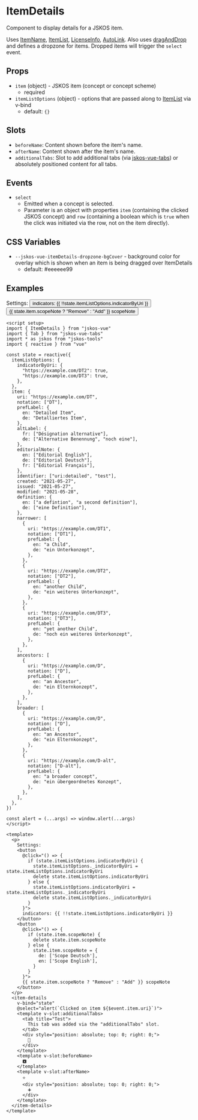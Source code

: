 # ItemDetails
Component to display details for a JSKOS item.

Uses [ItemName](./ItemName), [ItemList](./ItemList), [LicenseInfo](./LicenseInfo), [AutoLink](./AutoLink). Also uses [dragAndDrop](../utilities/dragAndDrop) and defines a dropzone for items. Dropped items will trigger the `select` event.

## Props
- `item` (object) - JSKOS item (concept or concept scheme)
  - required
- `itemListOptions` (object) - options that are passed along to [ItemList](./ItemList) via v-bind
  - default: `{}`

## Slots
- `beforeName`: Content shown before the item's name.
- `afterName`: Content shown after the item's name.
- `additionalTabs`: Slot to add additional tabs (via [jskos-vue-tabs](https://github.com/gbv/jskos-vue-tabs)) or absolutely positioned content for all tabs.

## Events
- `select`
  - Emitted when a concept is selected.
  - Parameter is an object with properties `item` (containing the clicked JSKOS concept) and `row` (containing a boolean which is `true` when the click was initiated via the row, not on the item directly).

## CSS Variables
- `--jskos-vue-itemDetails-dropzone-bgCover` - background color for overlay which is shown when an item is being dragged over ItemDetails
  - default: #eeeeee99

## Examples

<script setup>
import { ItemDetails } from "../../src/components"
import { Tab } from "jskos-vue-tabs"
import * as jskos from "jskos-tools"
import { reactive } from "vue"

const state = reactive({
  itemListOptions: {
    indicatorByUri: {
      "https://example.com/DT2": true,
      "https://example.com/DT3": true,
    },
  },
  item: {
    uri: "https://example.com/DT",
    notation: ["DT"],
    license: [
      {
        uri: "http://creativecommons.org/publicdomain/zero/1.0/",
      },
      {
        uri: "http://example.com/license/",
      },
    ],
    prefLabel: {
      en: "Detailed Item",
      de: "Detalliertes Item",
    },
    altLabel: {
      fr: ["Désignation alternative"],
      de: ["Alternative Benennung", "noch eine"],
    },
    editorialNote: {
      en: ["Editorial English"],
      de: ["Editorial Deutsch"],
      fr: ["Editorial Français"],
    },
    identifier: ["uri:detailed", "test"],
    created: "2021-05-27",
    issued: "2021-05-27",
    modified: "2021-05-28",
    definition: {
      en: ["a defintion", "a second definition"],
      de: ["eine Definition"],
    },
    narrower: [
      {
        uri: "https://example.com/DT1",
        notation: ["DT1"],
        prefLabel: {
          en: "a Child",
          de: "ein Unterkonzept",
        },
      },
      {
        uri: "https://example.com/DT2",
        notation: ["DT2"],
        prefLabel: {
          en: "another Child",
          de: "ein weiteres Unterkonzept",
        },
      },
      {
        uri: "https://example.com/DT3",
        notation: ["DT3"],
        prefLabel: {
          en: "yet another Child",
          de: "noch ein weiteres Unterkonzept",
        },
      },
    ],
    ancestors: [
      {
        uri: "https://example.com/D",
        notation: ["D"],
        prefLabel: {
          en: "an Ancestor",
          de: "ein Elternkonzept",
        },
      },
    ],
    broader: [
      {
        uri: "https://example.com/D",
        notation: ["D"],
        prefLabel: {
          en: "an Ancestor",
          de: "ein Elternkonzept",
        },
      },
      {
        uri: "https://example.com/D-alt",
        notation: ["D-alt"],
        prefLabel: {
          en: "a broader concept",
          de: "ein übergeordnetes Konzept",
        },
      },
    ],
    publisher: [
      {
        url: "https://www.gbv.de",
        prefLabel: {
          en: "VZG",
        },
      }
    ],
  },
})

const alert = (...args) => window.alert(...args)
</script>

<p>
  Settings:
  <button
    @click="() => {
      if (state.itemListOptions.indicatorByUri) {
        state.itemListOptions._indicatorByUri = state.itemListOptions.indicatorByUri
        delete state.itemListOptions.indicatorByUri
      } else {
        state.itemListOptions.indicatorByUri = state.itemListOptions._indicatorByUri
        delete state.itemListOptions._indicatorByUri
      }
    }">
    indicators: {{ !!state.itemListOptions.indicatorByUri }}
  </button>
  <button
    @click="() => {
      if (state.item.scopeNote) {
        delete state.item.scopeNote
      } else {
        state.item.scopeNote = {
          de: ['Scope Deutsch'],
          en: ['Scope English'],
        }
      }
    }">
    {{ state.item.scopeNote ? "Remove" : "Add" }} scopeNote
  </button>
</p>
<item-details
  v-bind="state"
  @select="alert(`Clicked on item ${$event.item.uri}`)">
  <template v-slot:additionalTabs>
    <tab title="Test">
      This tab was added via the "additionalTabs" slot.
    </tab>
    <div style="position: absolute; top: 0; right: 0;">
      🚀
    </div>
  </template>
  <template v-slot:beforeName>
    🆇
  </template>
  <template v-slot:afterName>
    ⭐️
    <div style="position: absolute; top: 0; right: 0;">
      ➕
    </div>
  </template>
</item-details>

```vue
<script setup>
import { ItemDetails } from "jskos-vue"
import { Tab } from "jskos-vue-tabs"
import * as jskos from "jskos-tools"
import { reactive } from "vue"

const state = reactive({
  itemListOptions: {
    indicatorByUri: {
      "https://example.com/DT2": true,
      "https://example.com/DT3": true,
    },
  },
  item: {
    uri: "https://example.com/DT",
    notation: ["DT"],
    prefLabel: {
      en: "Detailed Item",
      de: "Detalliertes Item",
    },
    altLabel: {
      fr: ["Désignation alternative"],
      de: ["Alternative Benennung", "noch eine"],
    },
    editorialNote: {
      en: ["Editorial English"],
      de: ["Editorial Deutsch"],
      fr: ["Editorial Français"],
    },
    identifier: ["uri:detailed", "test"],
    created: "2021-05-27",
    issued: "2021-05-27",
    modified: "2021-05-28",
    definition: {
      en: ["a defintion", "a second definition"],
      de: ["eine Definition"],
    },
    narrower: [
      {
        uri: "https://example.com/DT1",
        notation: ["DT1"],
        prefLabel: {
          en: "a Child",
          de: "ein Unterkonzept",
        },
      },
      {
        uri: "https://example.com/DT2",
        notation: ["DT2"],
        prefLabel: {
          en: "another Child",
          de: "ein weiteres Unterkonzept",
        },
      },
      {
        uri: "https://example.com/DT3",
        notation: ["DT3"],
        prefLabel: {
          en: "yet another Child",
          de: "noch ein weiteres Unterkonzept",
        },
      },
    ],
    ancestors: [
      {
        uri: "https://example.com/D",
        notation: ["D"],
        prefLabel: {
          en: "an Ancestor",
          de: "ein Elternkonzept",
        },
      },
    ],
    broader: [
      {
        uri: "https://example.com/D",
        notation: ["D"],
        prefLabel: {
          en: "an Ancestor",
          de: "ein Elternkonzept",
        },
      },
      {
        uri: "https://example.com/D-alt",
        notation: ["D-alt"],
        prefLabel: {
          en: "a broader concept",
          de: "ein übergeordnetes Konzept",
        },
      },
    ],
  },
})

const alert = (...args) => window.alert(...args)
</script>

<template>
  <p>
    Settings:
    <button
      @click="() => {
        if (state.itemListOptions.indicatorByUri) {
          state.itemListOptions._indicatorByUri = state.itemListOptions.indicatorByUri
          delete state.itemListOptions.indicatorByUri
        } else {
          state.itemListOptions.indicatorByUri = state.itemListOptions._indicatorByUri
          delete state.itemListOptions._indicatorByUri
        }
      }">
      indicators: {{ !!state.itemListOptions.indicatorByUri }}
    </button>
    <button
      @click="() => {
        if (state.item.scopeNote) {
          delete state.item.scopeNote
        } else {
          state.item.scopeNote = {
            de: ['Scope Deutsch'],
            en: ['Scope English'],
          }
        }
      }">
      {{ state.item.scopeNote ? "Remove" : "Add" }} scopeNote
    </button>
  </p>
  <item-details
    v-bind="state"
    @select="alert(`Clicked on item ${$event.item.uri}`)">
    <template v-slot:additionalTabs>
      <tab title="Test">
        This tab was added via the "additionalTabs" slot.
      </tab>
      <div style="position: absolute; top: 0; right: 0;">
        🚀
      </div>
    </template>
    <template v-slot:beforeName>
      🆇
    </template>
    <template v-slot:afterName>
      ⭐️
      <div style="position: absolute; top: 0; right: 0;">
        ➕
      </div>
    </template>
  </item-details>
</template>
```

